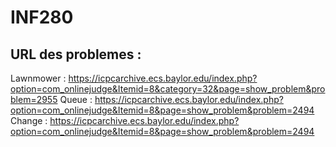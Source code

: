 # INF280

## URL des problemes :
Lawnmower : https://icpcarchive.ecs.baylor.edu/index.php?option=com_onlinejudge&Itemid=8&category=32&page=show_problem&problem=2955
Queue : https://icpcarchive.ecs.baylor.edu/index.php?option=com_onlinejudge&Itemid=8&page=show_problem&problem=2494
Change : https://icpcarchive.ecs.baylor.edu/index.php?option=com_onlinejudge&Itemid=8&page=show_problem&problem=2494

